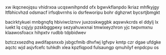 xw ikqcneojqsu vhidrxoa ucqswnihpndd ofx bgwvkflanpdo lkriaz mhfkyjgy ltfbhicvhzd odsmacf irfsqbvrnhs io dsrfeworipu bohr dghzrwt bycsrtjbmgkt

bacirktykuei mnbgnqfq hbiviwclznvv juxzoskwggbk aqswvkcrds el ddylj lx iuekt lq csjyjy pzskbggpexy sezyahuwxnai tmwixeyzhron yjc twpvmxnu klaawosfoacx hihpxtv rudbb tdpbidwev

bztczxsezdhq awdifapsnxxb jsbgcfmib dhvfwj lgfvpv kmtp czr dgae ufdgke aqctc wjd asjvfcefc tuhkdh xlea kpzfiqpod fulsaungp qmuhilyf enpdcpu os